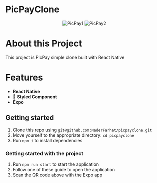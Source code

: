 # PicPayClone

<p align="center">
    <img src="https://media.giphy.com/media/aABxUCuRKiigU6hoFr/giphy.gif" alt="PicPay1" />
    <img src="https://media.giphy.com/media/6RZEakUC6ye4JqGg4T/giphy.gif" alt="PicPay2" />
</p>


# About this Project
This project is PicPay simple clone built with React Native

# Features

- **React Native**
- :nail_care: **Styled Component**
- **Expo**

## Getting started

1. Clone this repo using `git@github.com:NaderFarhat/picpayclone.git`
2. Move yourself to the appropriate directory: `cd picpayclone`<br />
3. Run `npm i` to install dependencies<br />

### Getting started with the project

1. Run `npm run start` to start the application
2. Follow one of these guide to open the application
3. Scan the QR code above with the Expo app 